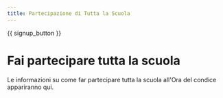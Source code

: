 ```yaml
---
title: Partecipazione di Tutta la Scuola
---
```


{{ signup_button }}

# Fai partecipare tutta la scuola

Le informazioni su come far partecipare tutta la scuola all'Ora del condice appariranno qui.